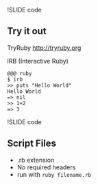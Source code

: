 <!-- Pol -->
!SLIDE code
## Try it out ##

TryRuby
http://tryruby.org

IRB 
(Interactive Ruby)

    @@@ ruby
    $ irb
    >> puts "Hello World"
    Hello World
    => nil
    >> 1+2
    => 3

!SLIDE code
## Script Files ##

* .rb extension
* No required headers
* run with `ruby filename.rb`
